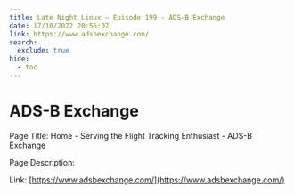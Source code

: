 ```yaml
---
title: Late Night Linux – Episode 199 - ADS-B Exchange
date: 17/10/2022 20:56:07
link: https://www.adsbexchange.com/
search:
  exclude: true
hide:
  - toc
---
```


# ADS-B Exchange

Page Title: Home - Serving the Flight Tracking Enthusiast - ADS-B Exchange

Page Description:  

Link: [https://www.adsbexchange.com/](https://www.adsbexchange.com/)